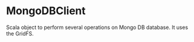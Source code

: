 # MongoDBClient
Scala object to perform several operations on Mongo DB database. It uses the GridFS.

